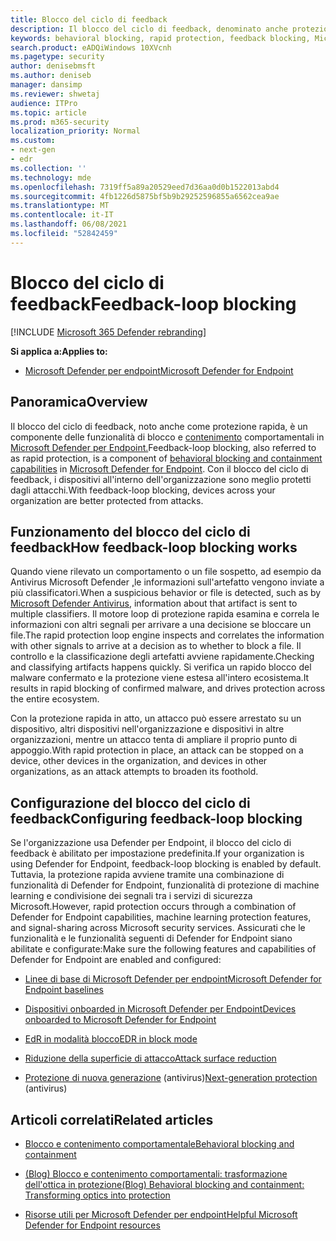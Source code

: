 ```yaml
---
title: Blocco del ciclo di feedback
description: Il blocco del ciclo di feedback, denominato anche protezione rapida, fa parte delle funzionalità di blocco e contenimento comportamentali in Microsoft Defender for Endpoint
keywords: behavioral blocking, rapid protection, feedback blocking, Microsoft Defender for Endpoint
search.product: eADQiWindows 10XVcnh
ms.pagetype: security
author: denisebmsft
ms.author: deniseb
manager: dansimp
ms.reviewer: shwetaj
audience: ITPro
ms.topic: article
ms.prod: m365-security
localization_priority: Normal
ms.custom:
- next-gen
- edr
ms.collection: ''
ms.technology: mde
ms.openlocfilehash: 7319ff5a89a20529eed7d36aa0d0b1522013abd4
ms.sourcegitcommit: 4fb1226d5875bf5b9b29252596855a6562cea9ae
ms.translationtype: MT
ms.contentlocale: it-IT
ms.lasthandoff: 06/08/2021
ms.locfileid: "52842459"
---
```

# <a name="feedback-loop-blocking"></a><span data-ttu-id="88668-104">Blocco del ciclo di feedback</span><span class="sxs-lookup"><span data-stu-id="88668-104">Feedback-loop blocking</span></span>

[!INCLUDE [Microsoft 365 Defender rebranding](../../includes/microsoft-defender.md)]


<span data-ttu-id="88668-105">**Si applica a:**</span><span class="sxs-lookup"><span data-stu-id="88668-105">**Applies to:**</span></span>
- [<span data-ttu-id="88668-106">Microsoft Defender per endpoint</span><span class="sxs-lookup"><span data-stu-id="88668-106">Microsoft Defender for Endpoint</span></span>](https://go.microsoft.com/fwlink/?linkid=2154037)

## <a name="overview"></a><span data-ttu-id="88668-107">Panoramica</span><span class="sxs-lookup"><span data-stu-id="88668-107">Overview</span></span>

<span data-ttu-id="88668-108">Il blocco del ciclo di feedback, noto anche come protezione rapida, è un componente delle funzionalità di blocco e [contenimento](/microsoft-365/security/defender-endpoint/behavioral-blocking-containment) comportamentali in [Microsoft Defender per Endpoint.](/windows/security/threat-protection/)</span><span class="sxs-lookup"><span data-stu-id="88668-108">Feedback-loop blocking, also referred to as rapid protection, is a component of [behavioral blocking and containment capabilities](/microsoft-365/security/defender-endpoint/behavioral-blocking-containment) in [Microsoft Defender for Endpoint](/windows/security/threat-protection/).</span></span> <span data-ttu-id="88668-109">Con il blocco del ciclo di feedback, i dispositivi all'interno dell'organizzazione sono meglio protetti dagli attacchi.</span><span class="sxs-lookup"><span data-stu-id="88668-109">With feedback-loop blocking, devices across your organization are better protected from attacks.</span></span> 

## <a name="how-feedback-loop-blocking-works"></a><span data-ttu-id="88668-110">Funzionamento del blocco del ciclo di feedback</span><span class="sxs-lookup"><span data-stu-id="88668-110">How feedback-loop blocking works</span></span>

<span data-ttu-id="88668-111">Quando viene rilevato un comportamento o un file sospetto, ad esempio da Antivirus Microsoft Defender [,](/windows/security/threat-protection/microsoft-defender-antivirus/microsoft-defender-antivirus-in-windows-10)le informazioni sull'artefatto vengono inviate a più classificatori.</span><span class="sxs-lookup"><span data-stu-id="88668-111">When a suspicious behavior or file is detected, such as by [Microsoft Defender Antivirus](/windows/security/threat-protection/microsoft-defender-antivirus/microsoft-defender-antivirus-in-windows-10), information about that artifact is sent to multiple classifiers.</span></span> <span data-ttu-id="88668-112">Il motore loop di protezione rapida esamina e correla le informazioni con altri segnali per arrivare a una decisione se bloccare un file.</span><span class="sxs-lookup"><span data-stu-id="88668-112">The rapid protection loop engine inspects and correlates the information with other signals to arrive at a decision as to whether to block a file.</span></span> <span data-ttu-id="88668-113">Il controllo e la classificazione degli artefatti avviene rapidamente.</span><span class="sxs-lookup"><span data-stu-id="88668-113">Checking and classifying artifacts happens quickly.</span></span> <span data-ttu-id="88668-114">Si verifica un rapido blocco del malware confermato e la protezione viene estesa all'intero ecosistema.</span><span class="sxs-lookup"><span data-stu-id="88668-114">It results in rapid blocking of confirmed malware, and drives protection across the entire ecosystem.</span></span> 

<span data-ttu-id="88668-115">Con la protezione rapida in atto, un attacco può essere arrestato su un dispositivo, altri dispositivi nell'organizzazione e dispositivi in altre organizzazioni, mentre un attacco tenta di ampliare il proprio punto di appoggio.</span><span class="sxs-lookup"><span data-stu-id="88668-115">With rapid protection in place, an attack can be stopped on a device, other devices in the organization, and devices in other organizations, as an attack attempts to broaden its foothold.</span></span>


## <a name="configuring-feedback-loop-blocking"></a><span data-ttu-id="88668-116">Configurazione del blocco del ciclo di feedback</span><span class="sxs-lookup"><span data-stu-id="88668-116">Configuring feedback-loop blocking</span></span>

<span data-ttu-id="88668-117">Se l'organizzazione usa Defender per Endpoint, il blocco del ciclo di feedback è abilitato per impostazione predefinita.</span><span class="sxs-lookup"><span data-stu-id="88668-117">If your organization is using Defender for Endpoint, feedback-loop blocking is enabled by default.</span></span> <span data-ttu-id="88668-118">Tuttavia, la protezione rapida avviene tramite una combinazione di funzionalità di Defender for Endpoint, funzionalità di protezione di machine learning e condivisione dei segnali tra i servizi di sicurezza Microsoft.</span><span class="sxs-lookup"><span data-stu-id="88668-118">However, rapid protection occurs through a combination of Defender for Endpoint capabilities, machine learning protection features, and signal-sharing across Microsoft security services.</span></span> <span data-ttu-id="88668-119">Assicurati che le funzionalità e le funzionalità seguenti di Defender for Endpoint siano abilitate e configurate:</span><span class="sxs-lookup"><span data-stu-id="88668-119">Make sure the following features and capabilities of Defender for Endpoint are enabled and configured:</span></span>

- [<span data-ttu-id="88668-120">Linee di base di Microsoft Defender per endpoint</span><span class="sxs-lookup"><span data-stu-id="88668-120">Microsoft Defender for Endpoint baselines</span></span>](/microsoft-365/security/defender-endpoint/configure-machines-security-baseline)

- [<span data-ttu-id="88668-121">Dispositivi onboarded in Microsoft Defender per Endpoint</span><span class="sxs-lookup"><span data-stu-id="88668-121">Devices onboarded to Microsoft Defender for Endpoint</span></span>](/microsoft-365/security/defender-endpoint/onboard-configure)

- [<span data-ttu-id="88668-122">EdR in modalità blocco</span><span class="sxs-lookup"><span data-stu-id="88668-122">EDR in block mode</span></span>](/microsoft-365/security/defender-endpoint/edr-in-block-mode)

- [<span data-ttu-id="88668-123">Riduzione della superficie di attacco</span><span class="sxs-lookup"><span data-stu-id="88668-123">Attack surface reduction</span></span>](/microsoft-365/security/defender-endpoint/attack-surface-reduction)

- <span data-ttu-id="88668-124">[Protezione di nuova generazione](/windows/security/threat-protection/microsoft-defender-antivirus/configure-microsoft-defender-antivirus-features) (antivirus)</span><span class="sxs-lookup"><span data-stu-id="88668-124">[Next-generation protection](/windows/security/threat-protection/microsoft-defender-antivirus/configure-microsoft-defender-antivirus-features) (antivirus)</span></span>

## <a name="related-articles"></a><span data-ttu-id="88668-125">Articoli correlati</span><span class="sxs-lookup"><span data-stu-id="88668-125">Related articles</span></span>

- [<span data-ttu-id="88668-126">Blocco e contenimento comportamentale</span><span class="sxs-lookup"><span data-stu-id="88668-126">Behavioral blocking and containment</span></span>](behavioral-blocking-containment.md)

- [<span data-ttu-id="88668-127">(Blog) Blocco e contenimento comportamentali: trasformazione dell'ottica in protezione</span><span class="sxs-lookup"><span data-stu-id="88668-127">(Blog) Behavioral blocking and containment: Transforming optics into protection</span></span>](https://www.microsoft.com/security/blog/2020/03/09/behavioral-blocking-and-containment-transforming-optics-into-protection/)

- [<span data-ttu-id="88668-128">Risorse utili per Microsoft Defender per endpoint</span><span class="sxs-lookup"><span data-stu-id="88668-128">Helpful Microsoft Defender for Endpoint resources</span></span>](/microsoft-365/security/defender-endpoint/helpful-resources)
